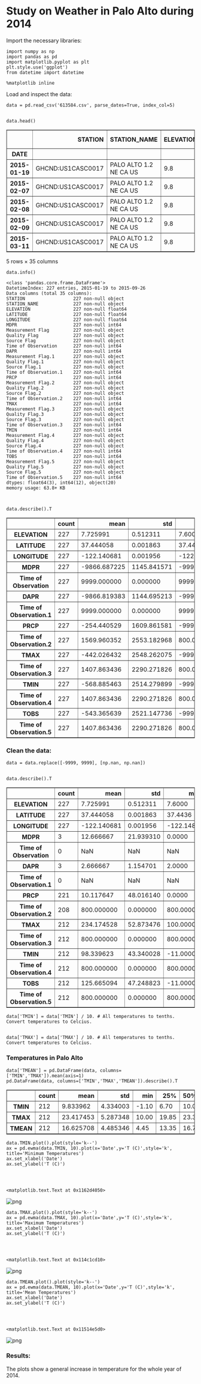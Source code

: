 
# Study on Weather in Palo Alto during 2014

Import the necessary libraries:


    import numpy as np
    import pandas as pd
    import matplotlib.pyplot as plt
    plt.style.use('ggplot')
    from datetime import datetime
    
    %matplotlib inline

Load and inspect the data:


    data = pd.read_csv('613584.csv', parse_dates=True, index_col=5)


    data.head()




<div>
<table border="1" class="dataframe">
  <thead>
    <tr style="text-align: right;">
      <th></th>
      <th>STATION</th>
      <th>STATION_NAME</th>
      <th>ELEVATION</th>
      <th>LATITUDE</th>
      <th>LONGITUDE</th>
      <th>MDPR</th>
      <th>Measurement Flag</th>
      <th>Quality Flag</th>
      <th>Source Flag</th>
      <th>Time of Observation</th>
      <th>...</th>
      <th>TMIN</th>
      <th>Measurement Flag.4</th>
      <th>Quality Flag.4</th>
      <th>Source Flag.4</th>
      <th>Time of Observation.4</th>
      <th>TOBS</th>
      <th>Measurement Flag.5</th>
      <th>Quality Flag.5</th>
      <th>Source Flag.5</th>
      <th>Time of Observation.5</th>
    </tr>
    <tr>
      <th>DATE</th>
      <th></th>
      <th></th>
      <th></th>
      <th></th>
      <th></th>
      <th></th>
      <th></th>
      <th></th>
      <th></th>
      <th></th>
      <th></th>
      <th></th>
      <th></th>
      <th></th>
      <th></th>
      <th></th>
      <th></th>
      <th></th>
      <th></th>
      <th></th>
      <th></th>
    </tr>
  </thead>
  <tbody>
    <tr>
      <th>2015-01-19</th>
      <td>GHCND:US1CASC0017</td>
      <td>PALO ALTO 1.2 NE CA US</td>
      <td>9.8</td>
      <td>37.4516</td>
      <td>-122.1486</td>
      <td>-9999</td>
      <td></td>
      <td></td>
      <td></td>
      <td>9999</td>
      <td>...</td>
      <td>-9999</td>
      <td></td>
      <td></td>
      <td></td>
      <td>9999</td>
      <td>-9999</td>
      <td></td>
      <td></td>
      <td></td>
      <td>9999</td>
    </tr>
    <tr>
      <th>2015-02-07</th>
      <td>GHCND:US1CASC0017</td>
      <td>PALO ALTO 1.2 NE CA US</td>
      <td>9.8</td>
      <td>37.4516</td>
      <td>-122.1486</td>
      <td>-9999</td>
      <td></td>
      <td></td>
      <td></td>
      <td>9999</td>
      <td>...</td>
      <td>-9999</td>
      <td></td>
      <td></td>
      <td></td>
      <td>9999</td>
      <td>-9999</td>
      <td></td>
      <td></td>
      <td></td>
      <td>9999</td>
    </tr>
    <tr>
      <th>2015-02-08</th>
      <td>GHCND:US1CASC0017</td>
      <td>PALO ALTO 1.2 NE CA US</td>
      <td>9.8</td>
      <td>37.4516</td>
      <td>-122.1486</td>
      <td>-9999</td>
      <td></td>
      <td></td>
      <td></td>
      <td>9999</td>
      <td>...</td>
      <td>-9999</td>
      <td></td>
      <td></td>
      <td></td>
      <td>9999</td>
      <td>-9999</td>
      <td></td>
      <td></td>
      <td></td>
      <td>9999</td>
    </tr>
    <tr>
      <th>2015-02-09</th>
      <td>GHCND:US1CASC0017</td>
      <td>PALO ALTO 1.2 NE CA US</td>
      <td>9.8</td>
      <td>37.4516</td>
      <td>-122.1486</td>
      <td>-9999</td>
      <td></td>
      <td></td>
      <td></td>
      <td>9999</td>
      <td>...</td>
      <td>-9999</td>
      <td></td>
      <td></td>
      <td></td>
      <td>9999</td>
      <td>-9999</td>
      <td></td>
      <td></td>
      <td></td>
      <td>9999</td>
    </tr>
    <tr>
      <th>2015-03-11</th>
      <td>GHCND:US1CASC0017</td>
      <td>PALO ALTO 1.2 NE CA US</td>
      <td>9.8</td>
      <td>37.4516</td>
      <td>-122.1486</td>
      <td>-9999</td>
      <td></td>
      <td></td>
      <td></td>
      <td>9999</td>
      <td>...</td>
      <td>-9999</td>
      <td></td>
      <td></td>
      <td></td>
      <td>9999</td>
      <td>-9999</td>
      <td></td>
      <td></td>
      <td></td>
      <td>9999</td>
    </tr>
  </tbody>
</table>
<p>5 rows × 35 columns</p>
</div>




    data.info()

    <class 'pandas.core.frame.DataFrame'>
    DatetimeIndex: 227 entries, 2015-01-19 to 2015-09-26
    Data columns (total 35 columns):
    STATION                  227 non-null object
    STATION_NAME             227 non-null object
    ELEVATION                227 non-null float64
    LATITUDE                 227 non-null float64
    LONGITUDE                227 non-null float64
    MDPR                     227 non-null int64
    Measurement Flag         227 non-null object
    Quality Flag             227 non-null object
    Source Flag              227 non-null object
    Time of Observation      227 non-null int64
    DAPR                     227 non-null int64
    Measurement Flag.1       227 non-null object
    Quality Flag.1           227 non-null object
    Source Flag.1            227 non-null object
    Time of Observation.1    227 non-null int64
    PRCP                     227 non-null int64
    Measurement Flag.2       227 non-null object
    Quality Flag.2           227 non-null object
    Source Flag.2            227 non-null object
    Time of Observation.2    227 non-null int64
    TMAX                     227 non-null int64
    Measurement Flag.3       227 non-null object
    Quality Flag.3           227 non-null object
    Source Flag.3            227 non-null object
    Time of Observation.3    227 non-null int64
    TMIN                     227 non-null int64
    Measurement Flag.4       227 non-null object
    Quality Flag.4           227 non-null object
    Source Flag.4            227 non-null object
    Time of Observation.4    227 non-null int64
    TOBS                     227 non-null int64
    Measurement Flag.5       227 non-null object
    Quality Flag.5           227 non-null object
    Source Flag.5            227 non-null object
    Time of Observation.5    227 non-null int64
    dtypes: float64(3), int64(12), object(20)
    memory usage: 63.8+ KB



    data.describe().T




<div>
<table border="1" class="dataframe">
  <thead>
    <tr style="text-align: right;">
      <th></th>
      <th>count</th>
      <th>mean</th>
      <th>std</th>
      <th>min</th>
      <th>25%</th>
      <th>50%</th>
      <th>75%</th>
      <th>max</th>
    </tr>
  </thead>
  <tbody>
    <tr>
      <th>ELEVATION</th>
      <td>227</td>
      <td>7.725991</td>
      <td>0.512311</td>
      <td>7.6000</td>
      <td>7.6000</td>
      <td>7.6000</td>
      <td>7.6000</td>
      <td>9.8000</td>
    </tr>
    <tr>
      <th>LATITUDE</th>
      <td>227</td>
      <td>37.444058</td>
      <td>0.001863</td>
      <td>37.4436</td>
      <td>37.4436</td>
      <td>37.4436</td>
      <td>37.4436</td>
      <td>37.4516</td>
    </tr>
    <tr>
      <th>LONGITUDE</th>
      <td>227</td>
      <td>-122.140681</td>
      <td>0.001956</td>
      <td>-122.1486</td>
      <td>-122.1402</td>
      <td>-122.1402</td>
      <td>-122.1402</td>
      <td>-122.1402</td>
    </tr>
    <tr>
      <th>MDPR</th>
      <td>227</td>
      <td>-9866.687225</td>
      <td>1145.841571</td>
      <td>-9999.0000</td>
      <td>-9999.0000</td>
      <td>-9999.0000</td>
      <td>-9999.0000</td>
      <td>38.0000</td>
    </tr>
    <tr>
      <th>Time of Observation</th>
      <td>227</td>
      <td>9999.000000</td>
      <td>0.000000</td>
      <td>9999.0000</td>
      <td>9999.0000</td>
      <td>9999.0000</td>
      <td>9999.0000</td>
      <td>9999.0000</td>
    </tr>
    <tr>
      <th>DAPR</th>
      <td>227</td>
      <td>-9866.819383</td>
      <td>1144.695213</td>
      <td>-9999.0000</td>
      <td>-9999.0000</td>
      <td>-9999.0000</td>
      <td>-9999.0000</td>
      <td>4.0000</td>
    </tr>
    <tr>
      <th>Time of Observation.1</th>
      <td>227</td>
      <td>9999.000000</td>
      <td>0.000000</td>
      <td>9999.0000</td>
      <td>9999.0000</td>
      <td>9999.0000</td>
      <td>9999.0000</td>
      <td>9999.0000</td>
    </tr>
    <tr>
      <th>PRCP</th>
      <td>227</td>
      <td>-254.440529</td>
      <td>1609.861581</td>
      <td>-9999.0000</td>
      <td>0.0000</td>
      <td>0.0000</td>
      <td>0.0000</td>
      <td>401.0000</td>
    </tr>
    <tr>
      <th>Time of Observation.2</th>
      <td>227</td>
      <td>1569.960352</td>
      <td>2553.182968</td>
      <td>800.0000</td>
      <td>800.0000</td>
      <td>800.0000</td>
      <td>800.0000</td>
      <td>9999.0000</td>
    </tr>
    <tr>
      <th>TMAX</th>
      <td>227</td>
      <td>-442.026432</td>
      <td>2548.262075</td>
      <td>-9999.0000</td>
      <td>189.0000</td>
      <td>228.0000</td>
      <td>267.0000</td>
      <td>367.0000</td>
    </tr>
    <tr>
      <th>Time of Observation.3</th>
      <td>227</td>
      <td>1407.863436</td>
      <td>2290.271826</td>
      <td>800.0000</td>
      <td>800.0000</td>
      <td>800.0000</td>
      <td>800.0000</td>
      <td>9999.0000</td>
    </tr>
    <tr>
      <th>TMIN</th>
      <td>227</td>
      <td>-568.885463</td>
      <td>2514.279899</td>
      <td>-9999.0000</td>
      <td>56.0000</td>
      <td>94.0000</td>
      <td>128.0000</td>
      <td>172.0000</td>
    </tr>
    <tr>
      <th>Time of Observation.4</th>
      <td>227</td>
      <td>1407.863436</td>
      <td>2290.271826</td>
      <td>800.0000</td>
      <td>800.0000</td>
      <td>800.0000</td>
      <td>800.0000</td>
      <td>9999.0000</td>
    </tr>
    <tr>
      <th>TOBS</th>
      <td>227</td>
      <td>-543.365639</td>
      <td>2521.147736</td>
      <td>-9999.0000</td>
      <td>86.0000</td>
      <td>128.0000</td>
      <td>156.0000</td>
      <td>339.0000</td>
    </tr>
    <tr>
      <th>Time of Observation.5</th>
      <td>227</td>
      <td>1407.863436</td>
      <td>2290.271826</td>
      <td>800.0000</td>
      <td>800.0000</td>
      <td>800.0000</td>
      <td>800.0000</td>
      <td>9999.0000</td>
    </tr>
  </tbody>
</table>
</div>



### Clean the data:


    data = data.replace([-9999, 9999], [np.nan, np.nan])


    data.describe().T




<div>
<table border="1" class="dataframe">
  <thead>
    <tr style="text-align: right;">
      <th></th>
      <th>count</th>
      <th>mean</th>
      <th>std</th>
      <th>min</th>
      <th>25%</th>
      <th>50%</th>
      <th>75%</th>
      <th>max</th>
    </tr>
  </thead>
  <tbody>
    <tr>
      <th>ELEVATION</th>
      <td>227</td>
      <td>7.725991</td>
      <td>0.512311</td>
      <td>7.6000</td>
      <td>7.6000</td>
      <td>7.6000</td>
      <td>7.6000</td>
      <td>9.8000</td>
    </tr>
    <tr>
      <th>LATITUDE</th>
      <td>227</td>
      <td>37.444058</td>
      <td>0.001863</td>
      <td>37.4436</td>
      <td>37.4436</td>
      <td>37.4436</td>
      <td>37.4436</td>
      <td>37.4516</td>
    </tr>
    <tr>
      <th>LONGITUDE</th>
      <td>227</td>
      <td>-122.140681</td>
      <td>0.001956</td>
      <td>-122.1486</td>
      <td>-122.1402</td>
      <td>-122.1402</td>
      <td>-122.1402</td>
      <td>-122.1402</td>
    </tr>
    <tr>
      <th>MDPR</th>
      <td>3</td>
      <td>12.666667</td>
      <td>21.939310</td>
      <td>0.0000</td>
      <td>0.0000</td>
      <td>0.0000</td>
      <td>19.0000</td>
      <td>38.0000</td>
    </tr>
    <tr>
      <th>Time of Observation</th>
      <td>0</td>
      <td>NaN</td>
      <td>NaN</td>
      <td>NaN</td>
      <td>NaN</td>
      <td>NaN</td>
      <td>NaN</td>
      <td>NaN</td>
    </tr>
    <tr>
      <th>DAPR</th>
      <td>3</td>
      <td>2.666667</td>
      <td>1.154701</td>
      <td>2.0000</td>
      <td>2.0000</td>
      <td>2.0000</td>
      <td>3.0000</td>
      <td>4.0000</td>
    </tr>
    <tr>
      <th>Time of Observation.1</th>
      <td>0</td>
      <td>NaN</td>
      <td>NaN</td>
      <td>NaN</td>
      <td>NaN</td>
      <td>NaN</td>
      <td>NaN</td>
      <td>NaN</td>
    </tr>
    <tr>
      <th>PRCP</th>
      <td>221</td>
      <td>10.117647</td>
      <td>48.016140</td>
      <td>0.0000</td>
      <td>0.0000</td>
      <td>0.0000</td>
      <td>0.0000</td>
      <td>401.0000</td>
    </tr>
    <tr>
      <th>Time of Observation.2</th>
      <td>208</td>
      <td>800.000000</td>
      <td>0.000000</td>
      <td>800.0000</td>
      <td>800.0000</td>
      <td>800.0000</td>
      <td>800.0000</td>
      <td>800.0000</td>
    </tr>
    <tr>
      <th>TMAX</th>
      <td>212</td>
      <td>234.174528</td>
      <td>52.873476</td>
      <td>100.0000</td>
      <td>198.5000</td>
      <td>233.0000</td>
      <td>272.0000</td>
      <td>367.0000</td>
    </tr>
    <tr>
      <th>Time of Observation.3</th>
      <td>212</td>
      <td>800.000000</td>
      <td>0.000000</td>
      <td>800.0000</td>
      <td>800.0000</td>
      <td>800.0000</td>
      <td>800.0000</td>
      <td>800.0000</td>
    </tr>
    <tr>
      <th>TMIN</th>
      <td>212</td>
      <td>98.339623</td>
      <td>43.340028</td>
      <td>-11.0000</td>
      <td>67.0000</td>
      <td>100.0000</td>
      <td>129.2500</td>
      <td>172.0000</td>
    </tr>
    <tr>
      <th>Time of Observation.4</th>
      <td>212</td>
      <td>800.000000</td>
      <td>0.000000</td>
      <td>800.0000</td>
      <td>800.0000</td>
      <td>800.0000</td>
      <td>800.0000</td>
      <td>800.0000</td>
    </tr>
    <tr>
      <th>TOBS</th>
      <td>212</td>
      <td>125.665094</td>
      <td>47.248823</td>
      <td>-11.0000</td>
      <td>94.0000</td>
      <td>128.0000</td>
      <td>157.2500</td>
      <td>339.0000</td>
    </tr>
    <tr>
      <th>Time of Observation.5</th>
      <td>212</td>
      <td>800.000000</td>
      <td>0.000000</td>
      <td>800.0000</td>
      <td>800.0000</td>
      <td>800.0000</td>
      <td>800.0000</td>
      <td>800.0000</td>
    </tr>
  </tbody>
</table>
</div>




    data['TMIN'] = data['TMIN'] / 10. # All temperatures to tenths. Convert temperatures to Celcius.


    data['TMAX'] = data['TMAX'] / 10. # All temperatures to tenths. Convert temperatures to Celcius.

### Temperatures in Palo Alto


    data['TMEAN'] = pd.DataFrame(data, columns=['TMIN','TMAX']).mean(axis=1)
    pd.DataFrame(data, columns=['TMIN','TMAX','TMEAN']).describe().T




<div>
<table border="1" class="dataframe">
  <thead>
    <tr style="text-align: right;">
      <th></th>
      <th>count</th>
      <th>mean</th>
      <th>std</th>
      <th>min</th>
      <th>25%</th>
      <th>50%</th>
      <th>75%</th>
      <th>max</th>
    </tr>
  </thead>
  <tbody>
    <tr>
      <th>TMIN</th>
      <td>212</td>
      <td>9.833962</td>
      <td>4.334003</td>
      <td>-1.10</td>
      <td>6.70</td>
      <td>10.0</td>
      <td>12.925</td>
      <td>17.20</td>
    </tr>
    <tr>
      <th>TMAX</th>
      <td>212</td>
      <td>23.417453</td>
      <td>5.287348</td>
      <td>10.00</td>
      <td>19.85</td>
      <td>23.3</td>
      <td>27.200</td>
      <td>36.70</td>
    </tr>
    <tr>
      <th>TMEAN</th>
      <td>212</td>
      <td>16.625708</td>
      <td>4.485346</td>
      <td>4.45</td>
      <td>13.35</td>
      <td>16.7</td>
      <td>20.300</td>
      <td>26.15</td>
    </tr>
  </tbody>
</table>
</div>




    data.TMIN.plot().plot(style='k--')
    ax = pd.ewma(data.TMIN, 10).plot(x='Date',y='T (C)',style='k', title='Minimum Temperatures')
    ax.set_xlabel('Date')
    ax.set_ylabel('T (C)')




    <matplotlib.text.Text at 0x1162d4050>




![png](output_15_1.png)



    data.TMAX.plot().plot(style='k--')
    ax = pd.ewma(data.TMAX, 10).plot(x='Date',y='T (C)',style='k', title='Maximum Temperatures')
    ax.set_xlabel('Date')
    ax.set_ylabel('T (C)')




    <matplotlib.text.Text at 0x114c1cd10>




![png](output_16_1.png)



    data.TMEAN.plot().plot(style='k--')
    ax = pd.ewma(data.TMEAN, 10).plot(x='Date',y='T (C)',style='k', title='Mean Temperatures')
    ax.set_xlabel('Date')
    ax.set_ylabel('T (C)')




    <matplotlib.text.Text at 0x11514e5d0>




![png](output_17_1.png)


### Results:

The plots show a general increase in temperature for the whole year of 2014.


    
